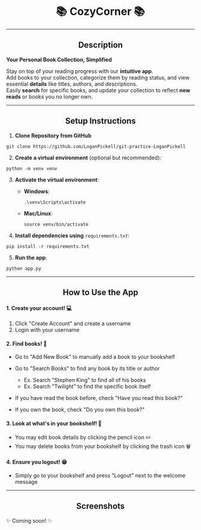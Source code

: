 # <h1 align="center">📚 CozyCorner 📚</h1>

---

## <h2 align="center"> Description </h2>

**Your Personal Book Collection, Simplified**

Stay on top of your reading progress with our **intuitive app**.  
Add books to your collection, categorize them by reading status, and view essential **details** like titles, authors,
and descriptions.  
Easily **search** for specific books, and update your collection to reflect **new reads** or books you no longer own.

---

## <h2 align="center"> Setup Instructions </h2>

1. **Clone Repository from GitHub**

```
git clone https://github.com/LoganPickell/git-practice-LoganPickell
```

2. **Create a virtual environment** (optional but recommended):

```
python -m venv venv
```

3. **Activate the virtual environment**:
    - **Windows**:
      ```
      .\venv\Scripts\activate
      ```
    - **Mac/Linux**:
      ```
      source venv/bin/activate
      ```

4. **Install dependencies using** `requirements.txt`:

```
pip install -r requirements.txt
```

5. **Run the app**:

```
python app.py
```

---

## <h2 align="center"> How to Use the App </h2>

#### 1. Create your account! 💻
1. Click "Create Account" and create a username
2. Login with your username

#### 2. Find books! 📖
* Go to "Add New Book" to manually add a book to your bookshelf
* Go to "Search Books" to find any book by its title or author

    * Ex. Search "Stephen King" to find all of his books
    * Ex. Search "Twilight" to find the specific book itself
* If you have read the book before, check "Have you read this book?"
* If you own the book, check "Do you own this book?"
#### 3. Look at what's in your bookshelf! 👀
* You may edit book details by clicking the pencil icon ✏️
* You may delete books from your bookshelf by clicking the trash icon 🗑️
#### 4. Ensure you logout! 😁
* Simply go to your bookshelf and press "Logout" next to the welcome message

---

## <h2 align="center"> Screenshots </h2>

✨ Coming soon! ✨
